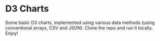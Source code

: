 
D3 Charts
======

Some basic D3 charts, implemented using various data methods (using conventional arrays, CSV and JSON). Clone the repo and run it locally. Enjoy!